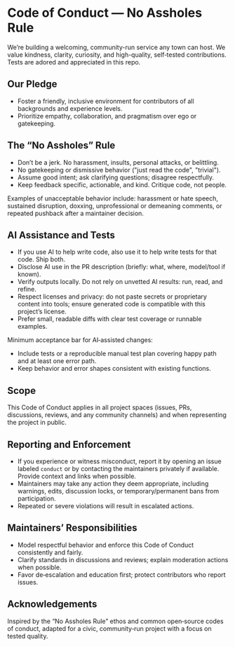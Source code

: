 # Code of Conduct — No Assholes Rule

We’re building a welcoming, community-run service any town can host. We value kindness, clarity, curiosity, and high-quality, self‑tested contributions. Tests are adored and appreciated in this repo.

## Our Pledge
- Foster a friendly, inclusive environment for contributors of all backgrounds and experience levels.
- Prioritize empathy, collaboration, and pragmatism over ego or gatekeeping.

## The “No Assholes” Rule
- Don’t be a jerk. No harassment, insults, personal attacks, or belittling.
- No gatekeeping or dismissive behavior ("just read the code", "trivial").
- Assume good intent; ask clarifying questions; disagree respectfully.
- Keep feedback specific, actionable, and kind. Critique code, not people.

Examples of unacceptable behavior include: harassment or hate speech, sustained disruption, doxxing, unprofessional or demeaning comments, or repeated pushback after a maintainer decision.

## AI Assistance and Tests
- If you use AI to help write code, also use it to help write tests for that code. Ship both.
- Disclose AI use in the PR description (briefly: what, where, model/tool if known).
- Verify outputs locally. Do not rely on unvetted AI results: run, read, and refine.
- Respect licenses and privacy: do not paste secrets or proprietary content into tools; ensure generated code is compatible with this project’s license.
- Prefer small, readable diffs with clear test coverage or runnable examples.

Minimum acceptance bar for AI‑assisted changes:
- Include tests or a reproducible manual test plan covering happy path and at least one error path.
- Keep behavior and error shapes consistent with existing functions.

## Scope
This Code of Conduct applies in all project spaces (issues, PRs, discussions, reviews, and any community channels) and when representing the project in public.

## Reporting and Enforcement
- If you experience or witness misconduct, report it by opening an issue labeled `conduct` or by contacting the maintainers privately if available. Provide context and links when possible.
- Maintainers may take any action they deem appropriate, including warnings, edits, discussion locks, or temporary/permanent bans from participation.
- Repeated or severe violations will result in escalated actions.

## Maintainers’ Responsibilities
- Model respectful behavior and enforce this Code of Conduct consistently and fairly.
- Clarify standards in discussions and reviews; explain moderation actions when possible.
- Favor de‑escalation and education first; protect contributors who report issues.

## Acknowledgements
Inspired by the “No Assholes Rule” ethos and common open‑source codes of conduct, adapted for a civic, community‑run project with a focus on tested quality.
